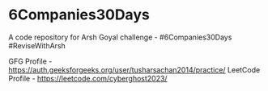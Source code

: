 # 6Companies30Days
A code repository for Arsh Goyal challenge - #6Companies30Days #ReviseWithArsh

GFG Profile - https://auth.geeksforgeeks.org/user/tusharsachan2014/practice/
LeetCode Profile - https://leetcode.com/cyberghost2023/
